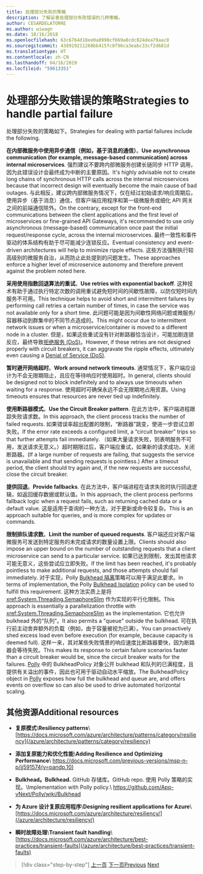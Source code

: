 ```yaml
---
title: 处理部分失败的策略
description: 了解妥善处理部分失败错误的几种策略。
author: CESARDELATORRE
ms.author: wiwagn
ms.date: 10/16/2018
ms.openlocfilehash: 63c6764d18ee0a8990cf669a8cdc824dea79aac8
ms.sourcegitcommit: 438919211260bb415fc8f96ca3eabc33cf2d681d
ms.translationtype: HT
ms.contentlocale: zh-CN
ms.lasthandoff: 04/16/2019
ms.locfileid: "59613351"
---
```

# <a name="strategies-to-handle-partial-failure"></a><span data-ttu-id="40cbf-103">处理部分失败错误的策略</span><span class="sxs-lookup"><span data-stu-id="40cbf-103">Strategies to handle partial failure</span></span>

<span data-ttu-id="40cbf-104">处理部分失败的策略如下。</span><span class="sxs-lookup"><span data-stu-id="40cbf-104">Strategies for dealing with partial failures include the following.</span></span>

<span data-ttu-id="40cbf-105">**在内部微服务中使用异步通信（例如，基于消息的通信）**。</span><span class="sxs-lookup"><span data-stu-id="40cbf-105">**Use asynchronous communication (for example, message-based communication) across internal microservices**.</span></span> <span data-ttu-id="40cbf-106">强烈建议不要跨内部微服务创建长链同步 HTTP 调用，因为此错误设计会最终成为中断的主要原因。</span><span class="sxs-lookup"><span data-stu-id="40cbf-106">It's highly advisable not to create long chains of synchronous HTTP calls across the internal microservices because that incorrect design will eventually become the main cause of bad outages.</span></span> <span data-ttu-id="40cbf-107">与此相反，建议跨内部微服务情况下，仅在经过初始请求/响应周期后，使用异步（基于消息）通信，但客户端应用程序和第一级微服务或细化 API 网关之间的前端通信除外。</span><span class="sxs-lookup"><span data-stu-id="40cbf-107">On the contrary, except for the front-end communications between the client applications and the first level of microservices or fine-grained API Gateways, it's recommended to use only asynchronous (message-based) communication once past the initial request/response cycle, across the internal microservices.</span></span> <span data-ttu-id="40cbf-108">最终一致性和事件驱动的体系结构有助于尽可能减少连锁反应。</span><span class="sxs-lookup"><span data-stu-id="40cbf-108">Eventual consistency and event-driven architectures will help to minimize ripple effects.</span></span> <span data-ttu-id="40cbf-109">这些方法强制执行较高级别的微服务自治，从而防止此处提到的问题发生。</span><span class="sxs-lookup"><span data-stu-id="40cbf-109">These approaches enforce a higher level of microservice autonomy and therefore prevent against the problem noted here.</span></span>

<span data-ttu-id="40cbf-110">**采用使用指数回退算法的重试**。</span><span class="sxs-lookup"><span data-stu-id="40cbf-110">**Use retries with exponential backoff**.</span></span> <span data-ttu-id="40cbf-111">这种技术有助于通过执行特定次数的调用重试避免短时间的间歇性故障，以防仅短时间内服务不可用。</span><span class="sxs-lookup"><span data-stu-id="40cbf-111">This technique helps to avoid short and intermittent failures by performing call retries a certain number of times, in case the service was not available only for a short time.</span></span> <span data-ttu-id="40cbf-112">此问题可能是因为间歇性网络问题或微服务/容器移动到群集中的不同节点造成的。</span><span class="sxs-lookup"><span data-stu-id="40cbf-112">This might occur due to intermittent network issues or when a microservice/container is moved to a different node in a cluster.</span></span> <span data-ttu-id="40cbf-113">但是，如果这些重试没有针对断路器恰当设计，可能加剧连锁反应，最终导致[拒绝服务 (DoS)](https://en.wikipedia.org/wiki/Denial-of-service_attack)。</span><span class="sxs-lookup"><span data-stu-id="40cbf-113">However, if these retries are not designed properly with circuit breakers, it can aggravate the ripple effects, ultimately even causing a [Denial of Service (DoS)](https://en.wikipedia.org/wiki/Denial-of-service_attack).</span></span>

<span data-ttu-id="40cbf-114">**暂时避开网络超时**。</span><span class="sxs-lookup"><span data-stu-id="40cbf-114">**Work around network timeouts**.</span></span> <span data-ttu-id="40cbf-115">通常情况下，客户端应设计为不会无限期阻止，且应在等待响应时使用超时。</span><span class="sxs-lookup"><span data-stu-id="40cbf-115">In general, clients should be designed not to block indefinitely and to always use timeouts when waiting for a response.</span></span> <span data-ttu-id="40cbf-116">使用超时可确保永远不会无限期地占用资源。</span><span class="sxs-lookup"><span data-stu-id="40cbf-116">Using timeouts ensures that resources are never tied up indefinitely.</span></span>

<span data-ttu-id="40cbf-117">**使用断路器模式**。</span><span class="sxs-lookup"><span data-stu-id="40cbf-117">**Use the Circuit Breaker pattern**.</span></span> <span data-ttu-id="40cbf-118">在此方法中，客户端进程跟踪失败请求数。</span><span class="sxs-lookup"><span data-stu-id="40cbf-118">In this approach, the client process tracks the number of failed requests.</span></span> <span data-ttu-id="40cbf-119">如果错误率超出配置的限制，“断路器”跳变，使进一步尝试立即失败。</span><span class="sxs-lookup"><span data-stu-id="40cbf-119">If the error rate exceeds a configured limit, a “circuit breaker” trips so that further attempts fail immediately.</span></span> <span data-ttu-id="40cbf-120">（如果大量请求失败，则表明服务不可用，发送请求无意义。）超时期限过后，客户端应重试，如果新的请求成功，关闭断路器。</span><span class="sxs-lookup"><span data-stu-id="40cbf-120">(If a large number of requests are failing, that suggests the service is unavailable and that sending requests is pointless.) After a timeout period, the client should try again and, if the new requests are successful, close the circuit breaker.</span></span>

<span data-ttu-id="40cbf-121">**提供回退**。</span><span class="sxs-lookup"><span data-stu-id="40cbf-121">**Provide fallbacks**.</span></span> <span data-ttu-id="40cbf-122">在此方法中，客户端进程在请求失败时执行回退逻辑，如返回缓存数据或默认值。</span><span class="sxs-lookup"><span data-stu-id="40cbf-122">In this approach, the client process performs fallback logic when a request fails, such as returning cached data or a default value.</span></span> <span data-ttu-id="40cbf-123">这是适用于查询的一种方法，对于更新或命令较复杂。</span><span class="sxs-lookup"><span data-stu-id="40cbf-123">This is an approach suitable for queries, and is more complex for updates or commands.</span></span>

<span data-ttu-id="40cbf-124">**限制排队请求数**。</span><span class="sxs-lookup"><span data-stu-id="40cbf-124">**Limit the number of queued requests**.</span></span> <span data-ttu-id="40cbf-125">客户端还应对客户端微服务可发送到特定服务的未完成请求的数量设置上限。</span><span class="sxs-lookup"><span data-stu-id="40cbf-125">Clients should also impose an upper bound on the number of outstanding requests that a client microservice can send to a particular service.</span></span> <span data-ttu-id="40cbf-126">如果已达到限制，发出其他请求可能无意义，这些尝试应立即失败。</span><span class="sxs-lookup"><span data-stu-id="40cbf-126">If the limit has been reached, it's probably pointless to make additional requests, and those attempts should fail immediately.</span></span> <span data-ttu-id="40cbf-127">对于实现，Polly [Bulkhead 隔离](https://github.com/App-vNext/Polly/wiki/Bulkhead)策略可以用于满足此要求。</span><span class="sxs-lookup"><span data-stu-id="40cbf-127">In terms of implementation, the Polly [Bulkhead Isolation](https://github.com/App-vNext/Polly/wiki/Bulkhead) policy can be used to fulfill this requirement.</span></span> <span data-ttu-id="40cbf-128">这种方法实质上是将 <xref:System.Threading.SemaphoreSlim> 作为实现的平行化限制。</span><span class="sxs-lookup"><span data-stu-id="40cbf-128">This approach is essentially a parallelization throttle with <xref:System.Threading.SemaphoreSlim> as the implementation.</span></span> <span data-ttu-id="40cbf-129">它也允许 bulkhead 外的“队列”。</span><span class="sxs-lookup"><span data-stu-id="40cbf-129">It also permits a "queue" outside the bulkhead.</span></span> <span data-ttu-id="40cbf-130">可在执行前主动舍弃额外的负载（例如，由于容量被视为已满）。</span><span class="sxs-lookup"><span data-stu-id="40cbf-130">You can proactively shed excess load even before execution (for example, because capacity is deemed full).</span></span> <span data-ttu-id="40cbf-131">这样一来，其对某些失败情景的响应速度比断路器要快，因为断路器会等待失败。</span><span class="sxs-lookup"><span data-stu-id="40cbf-131">This makes its response to certain failure scenarios faster than a circuit breaker would be, since the circuit breaker waits for the failures.</span></span> <span data-ttu-id="40cbf-132">[Polly](http://www.thepollyproject.org/) 中的 BulkheadPolicy 对象公开 bulkhead 和队列的已满程度，且提供有关溢出的事件，因此也可用于驱动自动水平缩放。</span><span class="sxs-lookup"><span data-stu-id="40cbf-132">The BulkheadPolicy object in [Polly](http://www.thepollyproject.org/) exposes how full the bulkhead and queue are, and offers events on overflow so can also be used to drive automated horizontal scaling.</span></span>

## <a name="additional-resources"></a><span data-ttu-id="40cbf-133">其他资源</span><span class="sxs-lookup"><span data-stu-id="40cbf-133">Additional resources</span></span>

- <span data-ttu-id="40cbf-134">**复原模式**\\</span><span class="sxs-lookup"><span data-stu-id="40cbf-134">**Resiliency patterns**\\</span></span>
  [https://docs.microsoft.com/azure/architecture/patterns/category/resiliency](/azure/architecture/patterns/category/resiliency)

- <span data-ttu-id="40cbf-135">**添加复原能力和优化性能**\\</span><span class="sxs-lookup"><span data-stu-id="40cbf-135">**Adding Resilience and Optimizing Performance**\\</span></span>
  <https://docs.microsoft.com/previous-versions/msp-n-p/jj591574(v=pandp.10)>

- <span data-ttu-id="40cbf-136">**Bulkhead。**</span><span class="sxs-lookup"><span data-stu-id="40cbf-136">**Bulkhead.**</span></span> <span data-ttu-id="40cbf-137">GitHub 存储库。</span><span class="sxs-lookup"><span data-stu-id="40cbf-137">GitHub repo.</span></span> <span data-ttu-id="40cbf-138">使用 Polly 策略的实现。\\</span><span class="sxs-lookup"><span data-stu-id="40cbf-138">Implementation with Polly policy.\\</span></span>
  <https://github.com/App-vNext/Polly/wiki/Bulkhead>

- <span data-ttu-id="40cbf-139">**为 Azure 设计复原应用程序**\\</span><span class="sxs-lookup"><span data-stu-id="40cbf-139">**Designing resilient applications for Azure**\\</span></span>
  [https://docs.microsoft.com/azure/architecture/resiliency/](/azure/architecture/resiliency/)

- <span data-ttu-id="40cbf-140">**瞬时故障处理**\\</span><span class="sxs-lookup"><span data-stu-id="40cbf-140">**Transient fault handling**\\</span></span>
  [https://docs.microsoft.com/azure/architecture/best-practices/transient-faults](/azure/architecture/best-practices/transient-faults)

>[!div class="step-by-step"]
><span data-ttu-id="40cbf-141">[上一页](handle-partial-failure.md)
>[下一页](implement-retries-exponential-backoff.md)</span><span class="sxs-lookup"><span data-stu-id="40cbf-141">[Previous](handle-partial-failure.md)
[Next](implement-retries-exponential-backoff.md)</span></span>
